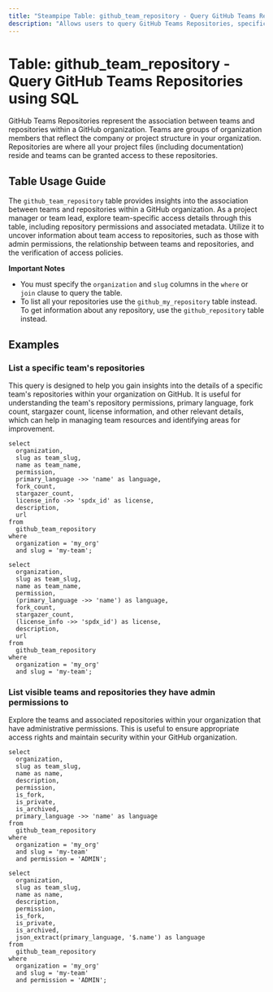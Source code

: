 ```yaml
---
title: "Steampipe Table: github_team_repository - Query GitHub Teams Repositories using SQL"
description: "Allows users to query GitHub Teams Repositories, specifically the association between teams and repositories within a GitHub organization, providing insights into team access to specific repositories."
---
```


# Table: github_team_repository - Query GitHub Teams Repositories using SQL

GitHub Teams Repositories represent the association between teams and repositories within a GitHub organization. Teams are groups of organization members that reflect the company or project structure in your organization. Repositories are where all your project files (including documentation) reside and teams can be granted access to these repositories.

## Table Usage Guide

The `github_team_repository` table provides insights into the association between teams and repositories within a GitHub organization. As a project manager or team lead, explore team-specific access details through this table, including repository permissions and associated metadata. Utilize it to uncover information about team access to repositories, such as those with admin permissions, the relationship between teams and repositories, and the verification of access policies.

**Important Notes**
- You must specify the `organization` and `slug` columns in the `where` or `join` clause to query the table.
- To list all your repositories use the `github_my_repository` table instead. To get information about any repository, use the `github_repository` table instead.

## Examples

### List a specific team's repositories
This query is designed to help you gain insights into the details of a specific team's repositories within your organization on GitHub. It is useful for understanding the team's repository permissions, primary language, fork count, stargazer count, license information, and other relevant details, which can help in managing team resources and identifying areas for improvement.

```sql+postgres
select
  organization,
  slug as team_slug,
  name as team_name,
  permission,
  primary_language ->> 'name' as language,
  fork_count,
  stargazer_count,
  license_info ->> 'spdx_id' as license,
  description,
  url
from
  github_team_repository
where
  organization = 'my_org'
  and slug = 'my-team';
```

```sql+sqlite
select
  organization,
  slug as team_slug,
  name as team_name,
  permission,
  (primary_language ->> 'name') as language,
  fork_count,
  stargazer_count,
  (license_info ->> 'spdx_id') as license,
  description,
  url
from
  github_team_repository
where
  organization = 'my_org'
  and slug = 'my-team';
```

### List visible teams and repositories they have admin permissions to
Explore the teams and associated repositories within your organization that have administrative permissions. This is useful to ensure appropriate access rights and maintain security within your GitHub organization.

```sql+postgres
select
  organization,
  slug as team_slug,
  name as name,
  description,
  permission,
  is_fork,
  is_private,
  is_archived,
  primary_language ->> 'name' as language
from
  github_team_repository
where
  organization = 'my_org'
  and slug = 'my-team'
  and permission = 'ADMIN';
```

```sql+sqlite
select
  organization,
  slug as team_slug,
  name as name,
  description,
  permission,
  is_fork,
  is_private,
  is_archived,
  json_extract(primary_language, '$.name') as language
from
  github_team_repository
where
  organization = 'my_org'
  and slug = 'my-team'
  and permission = 'ADMIN';
```